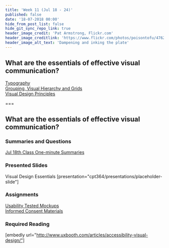 ```yaml
---
title: 'Week 11 (Jul 18 - 24)'
published: false
date: '18-07-2018 00:00'
hide_from_post_list: false
hide_git_sync_repo_link: true
header_image_credit: 'Pat Armstrong, Flickr.com'
header_image_creditlink: 'https://www.flickr.com/photos/poisontofu/4762082009/'
header_image_alt_text: 'Dampening and inking the plate'
---
```


## What are the essentials of effective visual communication?  
[Typography](../../presentations/placeholder-slide?target=_blank#/placeholder-slide-4)  
[Grouping, Visual Hierarchy and Grids](../../presentations/placeholder-slide?target=_blank#/placeholder-slide-5)  
[Visual Design Principles](../../presentations/placeholder-slide?target=_blank#/placeholder-slide-6)  

===

## **What are the essentials of effective visual communication?**

### Summaries and Questions  
[Jul 18th Class One-minute Summaries](https://sso.canvaslms.com/courses/1413912/assignments/9519518)

### Presented Slides  
Visual Design Essentials
[presentation="cpt364/presentations/placeholder-slide"]

### Assignments
[Usability Tested Mockups](https://sso.canvaslms.com/courses/1413912/assignments/9519533)  
[Informed Consent Materials](https://sso.canvaslms.com/courses/1413912/files/folder/Handouts/Informed%20Consent)  

### Required Reading  
[embedly url="http://www.uxbooth.com/articles/accessibility-visual-design/"]
